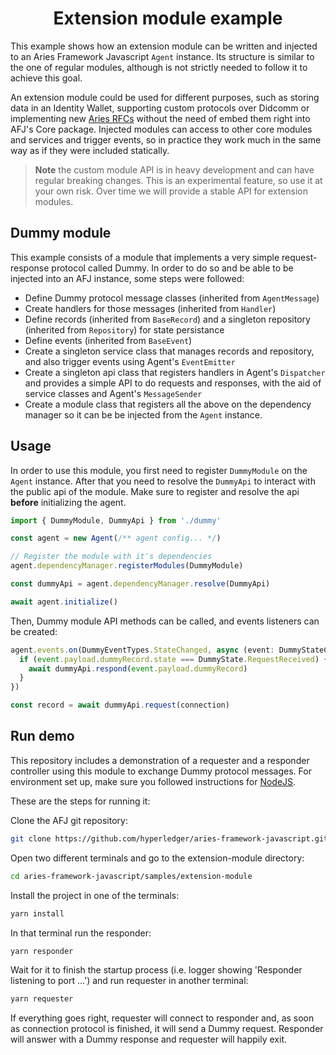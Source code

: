 <h1 align="center"><b>Extension module example</b></h1>

This example shows how an extension module can be written and injected to an Aries Framework Javascript `Agent` instance. Its structure is similar to the one of regular modules, although is not strictly needed to follow it to achieve this goal.

An extension module could be used for different purposes, such as storing data in an Identity Wallet, supporting custom protocols over Didcomm or implementing new [Aries RFCs](https://github.com/hyperledger/aries-rfcs/tree/main/features) without the need of embed them right into AFJ's Core package. Injected modules can access to other core modules and services and trigger events, so in practice they work much in the same way as if they were included statically.

> **Note** the custom module API is in heavy development and can have regular breaking changes. This is an experimental feature, so use it at your own risk. Over time we will provide a stable API for extension modules.

## Dummy module

This example consists of a module that implements a very simple request-response protocol called Dummy. In order to do so and be able to be injected into an AFJ instance, some steps were followed:

- Define Dummy protocol message classes (inherited from `AgentMessage`)
- Create handlers for those messages (inherited from `Handler`)
- Define records (inherited from `BaseRecord`) and a singleton repository (inherited from `Repository`) for state persistance
- Define events (inherited from `BaseEvent`)
- Create a singleton service class that manages records and repository, and also trigger events using Agent's `EventEmitter`
- Create a singleton api class that registers handlers in Agent's `Dispatcher` and provides a simple API to do requests and responses, with the aid of service classes and Agent's `MessageSender`
- Create a module class that registers all the above on the dependency manager so it can be be injected from the `Agent` instance.

## Usage

In order to use this module, you first need to register `DummyModule` on the `Agent` instance. After that you need to resolve the `DummyApi` to interact with the public api of the module. Make sure to register and resolve the api **before** initializing the agent.

```ts
import { DummyModule, DummyApi } from './dummy'

const agent = new Agent(/** agent config... */)

// Register the module with it's dependencies
agent.dependencyManager.registerModules(DummyModule)

const dummyApi = agent.dependencyManager.resolve(DummyApi)

await agent.initialize()
```

Then, Dummy module API methods can be called, and events listeners can be created:

```ts
agent.events.on(DummyEventTypes.StateChanged, async (event: DummyStateChangedEvent) => {
  if (event.payload.dummyRecord.state === DummyState.RequestReceived) {
    await dummyApi.respond(event.payload.dummyRecord)
  }
})

const record = await dummyApi.request(connection)
```

## Run demo

This repository includes a demonstration of a requester and a responder controller using this module to exchange Dummy protocol messages. For environment set up, make sure you followed instructions for [NodeJS](https:/aries.js.org/guides/getting-started/prerequisites/nodejs).

These are the steps for running it:

Clone the AFJ git repository:

```sh
git clone https://github.com/hyperledger/aries-framework-javascript.git
```

Open two different terminals and go to the extension-module directory:

```sh
cd aries-framework-javascript/samples/extension-module
```

Install the project in one of the terminals:

```sh
yarn install
```

In that terminal run the responder:

```sh
yarn responder
```

Wait for it to finish the startup process (i.e. logger showing 'Responder listening to port ...') and run requester in another terminal:

```sh
yarn requester
```

If everything goes right, requester will connect to responder and, as soon as connection protocol is finished, it will send a Dummy request. Responder will answer with a Dummy response and requester will happily exit.

